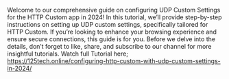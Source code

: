 Welcome to our comprehensive guide on configuring UDP Custom Settings for the HTTP Custom app in 2024! In this tutorial, we’ll provide step-by-step instructions on setting up UDP custom settings, specifically tailored for HTTP Custom. If you’re looking to enhance your browsing experience and ensure secure connections, this guide is for you. Before we delve into the details, don’t forget to like, share, and subscribe to our channel for more insightful tutorials.
Watch full Tutorial here;
https://125tech.online/configuring-http-custom-with-udp-custom-settings-in-2024/

